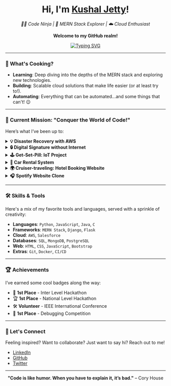 <div align="center">
  <h1>Hi, I'm <a href="https://github.com/KushalJetty">Kushal Jetty</a>!</h1>
  <p><em>👨‍💻 Code Ninja | 🚀 MERN Stack Explorer | ☁️ Cloud Enthusiast</em></p>
  <p><strong>Welcome to my GitHub realm!</strong></p>
  <a href="https://github.com/KushalJetty">
    <img src="https://readme-typing-svg.demolab.com?font=Fira+Code&size=24&pause=1000&color=FFFFFF&center=true&vCenter=true&width=600&height=80&lines=Building+Things+One+Commit+at+a+Time;Turning+Ideas+into+Reality;Crafting+Code+with+Passion" alt="Typing SVG" />
  </a>
</div>

---

### 🚀 What's Cooking?

- **Learning**: Deep diving into the depths of the MERN stack and exploring new technologies.
- **Building**: Scalable cloud solutions that make life easier (or at least try to!).
- **Automating**: Everything that can be automated...and some things that can't! 😉

---

### 🎯 Current Mission: "Conquer the World of Code!"

Here’s what I’ve been up to:

<details>
  <summary><b>💡 Disaster Recovery with AWS</b></summary>
  <blockquote>
  A heroic tale of resilience, where I architected a robust disaster recovery plan using VPCs, subnets, EBS volumes, CloudTrail, and EC2 instances. All while fighting off the evil forces of data loss!
  </blockquote>
</details>

<details>
  <summary><b>🔒 Digital Signature without Internet</b></summary>
  <blockquote>
  Imagine signing a document without the internet! I turned this dream into reality by creating a digital signature system using SHA256, cryptographic algorithms, and more. Who needs the internet anyway? 😎
  </blockquote>
</details>

<details>
  <summary><b>🕹️ Get-Set-Pill: IoT Project</b></summary>
  <blockquote>
  A futuristic reminder system for taking pills, powered by NodeMCU, IR sensors, and a dash of Arduino magic. No more missed doses, just health, and happiness!
  </blockquote>
</details>

<details>
  <summary><b>🚗 Car Rental System</b></summary>
  <blockquote>
  Revamped the car rental experience with a Salesforce-powered system featuring a stunning carousel and automated queries. Now renting a car is as smooth as a drive in the park!
  </blockquote>
</details>

<details>
  <summary><b>🌍 Cruiser-traveling: Hotel Booking Website</b></summary>
  <blockquote>
  Booking hotels was never this fun! Built a full-fledged website with PHP, SQL, HTML, CSS, and JS, complete with animations and charts. Bon voyage!
  </blockquote>
</details>

<details>
  <summary><b>🎧 Spotify Website Clone</b></summary>
  <blockquote>
  Why just listen to music when you can also clone your favorite music platform? Created a Spotify clone with a slick interface using HTML, CSS, and Bootstrap. Rock on!
  </blockquote>
</details>

---

### 🛠 Skills & Tools

Here's a mix of my favorite tools and languages, served with a sprinkle of creativity:

- **Languages**: `Python`, `JavaScript`, `Java`, `C`
- **Frameworks**: `MERN Stack`, `Django`, `Flask`
- **Cloud**: `AWS`, `Salesforce`
- **Databases**: `SQL`, `MongoDB`, `PostgreSQL`
- **Web**: `HTML`, `CSS`, `JavaScript`, `Bootstrap`
- **Extras**: `Git`, `Docker`, `CI/CD`

---

### 🏆 Achievements

I’ve earned some cool badges along the way:

- 🥇 **1st Place** - Inter Level Hackathon
- 🏆 **1st Place** - National Level Hackathon
- 🛠 **Volunteer** - IEEE International Conference
- 🎯 **1st Place** - Debugging Competition

---

### 🌟 Let's Connect

Feeling inspired? Want to collaborate? Just want to say hi? Reach out to me!

- [LinkedIn](https://www.linkedin.com/in/kushaljetty/)
- [GitHub](https://github.com/KushalJetty)
- [Twitter](https://x.com/KushalJetty_007)

---

<p align="center">
  <strong>"Code is like humor. When you have to explain it, it’s bad."</strong> – Cory House
</p>

